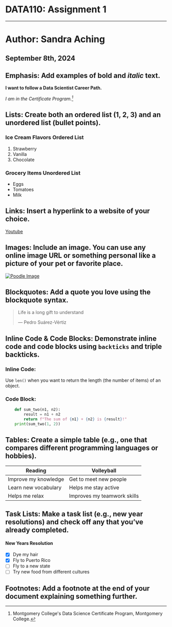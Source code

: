 # DATA110: Assignment 1
--- 
# **Author**: Sandra Aching 
## September 8th, 2024

## **Emphasis**: Add examples of **bold** and *italic* text.

   **I want to follow a Data Scientist Career Path.**
   
   *I am in the Certificate Program.[^1]*
    
## **Lists**: Create both an ordered list (1, 2, 3) and an unordered list (bullet points).

### Ice Cream Flavors Ordered List
1. Strawberry
2. Vanilla
3. Chocolate


### Grocery Items Unordered List
- Eggs
- Tomatoes
- Milk

    
  
## **Links**: Insert a hyperlink to a website of your choice.

[Youtube](https://www.youtube.com/)
  
## **Images**: Include an image. You can use any online image URL or something personal like a picture of your pet or favorite place.

[![Poodle Image](https://image.petmd.com/files/styles/978x550/public/2023-01/toy-poodle.jpg?w=2048&q=75)](https://www.petmd.com/dog/breeds/toy-poodle)
  
## **Blockquotes**: Add a quote you love using the blockquote syntax.
  > Life is a long gift to understand
  >
  > — Pedro Suárez-Vértiz
## **Inline Code & Code Blocks**: Demonstrate inline code and code blocks using `backticks` and triple backticks.

  ### Inline Code:
  
  Use `len()` when you want to return the length (the number of items) of an object.

  ### Code Block:

  ```python
      def sum_two(n1, n2):
          result = n1 + n2
          return f"The sum of {n1} + {n2} is {result}!"
      print(sum_two(1, 2))
  ```

  
## **Tables**: Create a simple table (e.g., one that compares different programming languages or hobbies).

| Reading| Volleyball |
|----------|----------|
| Improve my knowledge | Get to meet new people|
| Learn new vocabulary| Helps me stay active|
| Helps me relax | Improves my teamwork skills|
  
## **Task Lists**: Make a task list (e.g., new year resolutions) and check off any that you’ve already completed.
#### New Years Resolution
- [x] Dye my hair 
- [x] Fly to Puerto Rico
- [ ] Fly to a new state
- [ ] Try new food from different cultures

## **Footnotes**: Add a footnote at the end of your document explaining something further.
[^1]: Montgomery College's Data Science Certificate Program, Montgomery College.


